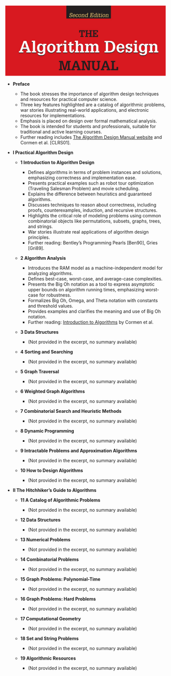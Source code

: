![ADM-AlgorithmDesignManual](ADM-AlgorithmDesignManual.best.png)

- **Preface**
  - The book stresses the importance of algorithm design techniques and resources for practical computer science.
  - Three key features highlighted are a catalog of algorithmic problems, war stories illustrating real-world applications, and electronic resources for implementations.
  - Emphasis is placed on design over formal mathematical analysis.
  - The book is intended for students and professionals, suitable for traditional and active learning courses.
  - Further reading includes [The Algorithm Design Manual website](http://www.cs.sunysb.edu/~algorith) and Cormen et al. [CLRS01].

- **I Practical Algorithm Design**
  - **1 Introduction to Algorithm Design**
    - Defines algorithms in terms of problem instances and solutions, emphasizing correctness and implementation ease.
    - Presents practical examples such as robot tour optimization (Traveling Salesman Problem) and movie scheduling.
    - Explains the difference between heuristics and guaranteed algorithms.
    - Discusses techniques to reason about correctness, including proofs, counterexamples, induction, and recursive structures.
    - Highlights the critical role of modeling problems using common combinatorial objects like permutations, subsets, graphs, trees, and strings.
    - War stories illustrate real applications of algorithm design principles.
    - Further reading: Bentley’s Programming Pearls [Ben90], Gries [Gri89].
  
  - **2 Algorithm Analysis**
    - Introduces the RAM model as a machine-independent model for analyzing algorithms.
    - Defines best-case, worst-case, and average-case complexities.
    - Presents the Big Oh notation as a tool to express asymptotic upper bounds on algorithm running times, emphasizing worst-case for robustness.
    - Formalizes Big Oh, Omega, and Theta notation with constants and threshold values.
    - Provides examples and clarifies the meaning and use of Big Oh notation.
    - Further reading: [Introduction to Algorithms](https://mitpress.mit.edu/books/introduction-algorithms) by Cormen et al.

  - **3 Data Structures**
    - (Not provided in the excerpt, no summary available)

  - **4 Sorting and Searching**
    - (Not provided in the excerpt, no summary available)

  - **5 Graph Traversal**
    - (Not provided in the excerpt, no summary available)

  - **6 Weighted Graph Algorithms**
    - (Not provided in the excerpt, no summary available)

  - **7 Combinatorial Search and Heuristic Methods**
    - (Not provided in the excerpt, no summary available)

  - **8 Dynamic Programming**
    - (Not provided in the excerpt, no summary available)

  - **9 Intractable Problems and Approximation Algorithms**
    - (Not provided in the excerpt, no summary available)

  - **10 How to Design Algorithms**
    - (Not provided in the excerpt, no summary available)

- **II The Hitchhiker’s Guide to Algorithms**
  - **11 A Catalog of Algorithmic Problems**
    - (Not provided in the excerpt, no summary available)

  - **12 Data Structures**
    - (Not provided in the excerpt, no summary available)

  - **13 Numerical Problems**
    - (Not provided in the excerpt, no summary available)

  - **14 Combinatorial Problems**
    - (Not provided in the excerpt, no summary available)

  - **15 Graph Problems: Polynomial-Time**
    - (Not provided in the excerpt, no summary available)

  - **16 Graph Problems: Hard Problems**
    - (Not provided in the excerpt, no summary available)

  - **17 Computational Geometry**
    - (Not provided in the excerpt, no summary available)

  - **18 Set and String Problems**
    - (Not provided in the excerpt, no summary available)

  - **19 Algorithmic Resources**
    - (Not provided in the excerpt, no summary available)

